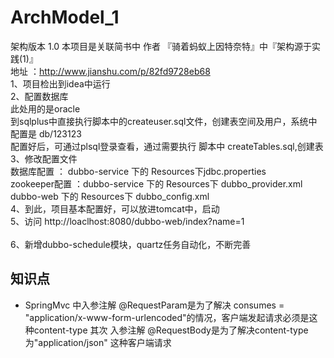 # ArchModel_1
架构版本 1.0
本项目是关联简书中 作者  『骑着蚂蚁上因特奈特』中『架构源于实践(1)』<br />
    地址 ：http://www.jianshu.com/p/82fd9728eb68<br />
1、项目检出到idea中运行<br />
2、配置数据库<br />
    此处用的是oracle <br />
    到sqlplus中直接执行脚本中的createuser.sql文件，创建表空间及用户，系统中配置是 db/123123<br />
    配置好后，可通过plsql登录查看，通过需要执行 脚本中 createTables.sql,创建表<br />
3、修改配置文件<br />
    数据库配置 ： dubbo-service 下的 Resources下jdbc.properties<br /> 
    zookeeper配置 ：dubbo-service 下的 Resources下 dubbo_provider.xml<br />
                    dubbo-web 下的 Resources下 dubbo_config.xml<br />
4、到此，项目基本配置好，可以放进tomcat中，启动<br />
5、访问 http://loaclhost:8080/dubbo-web/index?name=1 <br />       
6、新增dubbo-schedule模块，quartz任务自动化，不断完善
## 知识点
 - SpringMvc 中入参注解 @RequestParam是为了解决 consumes = "application/x-www-form-urlencoded"的情况，客户端发起请求必须是这种content-type
    其次 入参注解 @RequestBody是为了解决content-type为"application/json" 这种客户端请求


           
                
                    
          
